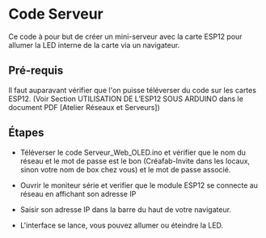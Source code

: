# Code Serveur

Ce code à pour but de créer un mini-serveur avec la carte ESP12 pour allumer la LED interne de la carte via un navigateur.

## Pré-requis

Il faut auparavant vérifier que l'on puisse téléverser du code sur les cartes ESP12. (Voir Section UTILISATION DE L’ESP12 SOUS ARDUINO dans le document PDF [Atelier Réseaux et Serveurs])

## Étapes

- Téléverser le code Serveur_Web_OLED.ino et vérifier que le nom du réseau et le mot de passe est le bon (Créafab-Invite dans les locaux, sinon votre nom de box chez vous) et le mot de passe associé.

- Ouvrir le moniteur série et verifier que le module ESP12  se connecte au réseau en affichant son adresse IP

- Saisir son adresse IP dans la barre du haut de votre navigateur.

- L'interface se lance, vous pouvez allumer ou éteindre la LED.

